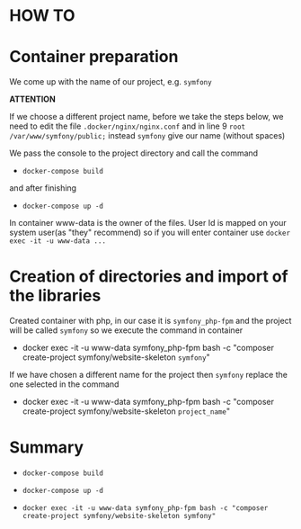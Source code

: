 HOW TO
==================================

# Container preparation #

We come up with the name of our project, e.g. `symfony`

**ATTENTION**

If we choose a different project name, before we take the steps below, we need to edit the file `.docker/nginx/nginx.conf`
and in line 9 `root /var/www/symfony/public;` instead `symfony` give our name (without spaces)

We pass the console to the project directory and call the command

* `docker-compose build`

and after finishing

* `docker-compose up -d`

In container www-data is the owner of the files. User Id is mapped on your system user(as "they" recommend)
so if you will enter container use `docker exec -it -u www-data ...`

# Creation of directories and import of the libraries #

Created container with php, in our case it is `symfony_php-fpm`
and the project will be called `symfony` so we execute the command in container

* docker exec -it -u www-data symfony_php-fpm bash -c "composer create-project symfony/website-skeleton `symfony`"

If we have chosen a different name for the project then `symfony` replace the one selected in the command

* docker exec -it -u www-data symfony_php-fpm bash -c "composer create-project symfony/website-skeleton `project_name`"

# Summary #

* `docker-compose build`

* `docker-compose up -d`

* `docker exec -it -u www-data symfony_php-fpm bash -c "composer create-project symfony/website-skeleton symfony"`
